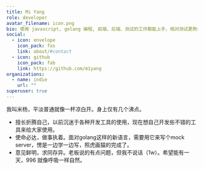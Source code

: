 ```yaml
---
title: Mi Yang
role: developer
avatar_filename: icon.png
bio: 使用 javascript, golang 编程, 前端、后端、测试的工作都能上手，相对测试更熟练一些，前后端需要面向搜索编程。
social:
  - icon: envelope
    icon_pack: fas
    link: about/#contact
  - icon: github
    icon_pack: fab
    link: https://github.com/m1yang
organizations:
  - name: indie
    url: ""
superuser: true
---
```


我叫米杨，平淡普通就像一杯凉白开。身上仅有几个沸点。
* 擅长折腾自己，以前沉迷于各种开发工具的使用，现在想自己开发些不错的工具来给大家使用。
* 使命必达，做事执着。面对golang这样的新语言，需要用它来写个mock server，愣是一边学一边写，照虎画猫的完成了。
* 意见鲜明，求同存异。老板说的有点问题，但我不说话（1w）。希望能有一天，996 就像呼吸一样自然。